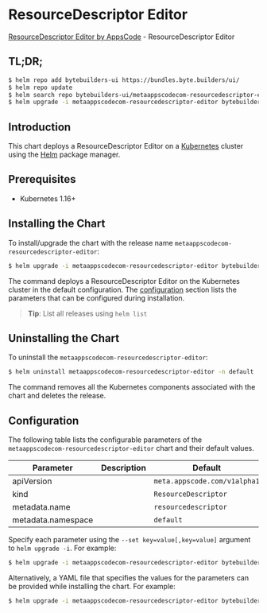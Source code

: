 # ResourceDescriptor Editor

[ResourceDescriptor Editor by AppsCode](https://byte.builders) - ResourceDescriptor Editor

## TL;DR;

```bash
$ helm repo add bytebuilders-ui https://bundles.byte.builders/ui/
$ helm repo update
$ helm search repo bytebuilders-ui/metaappscodecom-resourcedescriptor-editor --version=v0.4.18
$ helm upgrade -i metaappscodecom-resourcedescriptor-editor bytebuilders-ui/metaappscodecom-resourcedescriptor-editor -n default --create-namespace --version=v0.4.18
```

## Introduction

This chart deploys a ResourceDescriptor Editor on a [Kubernetes](http://kubernetes.io) cluster using the [Helm](https://helm.sh) package manager.

## Prerequisites

- Kubernetes 1.16+

## Installing the Chart

To install/upgrade the chart with the release name `metaappscodecom-resourcedescriptor-editor`:

```bash
$ helm upgrade -i metaappscodecom-resourcedescriptor-editor bytebuilders-ui/metaappscodecom-resourcedescriptor-editor -n default --create-namespace --version=v0.4.18
```

The command deploys a ResourceDescriptor Editor on the Kubernetes cluster in the default configuration. The [configuration](#configuration) section lists the parameters that can be configured during installation.

> **Tip**: List all releases using `helm list`

## Uninstalling the Chart

To uninstall the `metaappscodecom-resourcedescriptor-editor`:

```bash
$ helm uninstall metaappscodecom-resourcedescriptor-editor -n default
```

The command removes all the Kubernetes components associated with the chart and deletes the release.

## Configuration

The following table lists the configurable parameters of the `metaappscodecom-resourcedescriptor-editor` chart and their default values.

|     Parameter      | Description |                 Default                 |
|--------------------|-------------|-----------------------------------------|
| apiVersion         |             | <code>meta.appscode.com/v1alpha1</code> |
| kind               |             | <code>ResourceDescriptor</code>         |
| metadata.name      |             | <code>resourcedescriptor</code>         |
| metadata.namespace |             | <code>default</code>                    |


Specify each parameter using the `--set key=value[,key=value]` argument to `helm upgrade -i`. For example:

```bash
$ helm upgrade -i metaappscodecom-resourcedescriptor-editor bytebuilders-ui/metaappscodecom-resourcedescriptor-editor -n default --create-namespace --version=v0.4.18 --set apiVersion=meta.appscode.com/v1alpha1
```

Alternatively, a YAML file that specifies the values for the parameters can be provided while
installing the chart. For example:

```bash
$ helm upgrade -i metaappscodecom-resourcedescriptor-editor bytebuilders-ui/metaappscodecom-resourcedescriptor-editor -n default --create-namespace --version=v0.4.18 --values values.yaml
```
